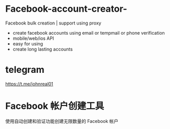 # Facebook-account-creator-
Facebook bulk creation | support using proxy 

- create facebook accounts using email or tempmail or phone verification
- mobile/web/ios API
- easy for using
- create long lasting accounts

# telegram
https://t.me/johnreal01


# Facebook 帐户创建工具

使用自动创建和验证功能创建无限数量的 Facebook 帐户



